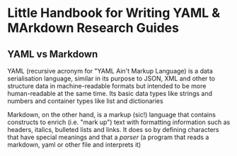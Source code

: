 
# Little Handbook for Writing YAML & MArkdown Research Guides


## YAML vs Markdown

YAML (recursive acronym for "YAML Ain't Markup Language) is a data serialisation language, similar in its purpose to JSON, XML and other to structure data in machine-readable formats but intended to be more human-readable at the same time. Its basic data types like strings and numbers and container types like list and dictionaries 

Markdown, on the other hand, is a markup (sic!) language that contains constructs to enrich (i.e. "mark up") text with formatting information such as headers, italics, bulleted lists and links. It does so by defining characters that have special meanings and that a _parser_ (a program that reads a markdown, yaml or other file and interprets it)
